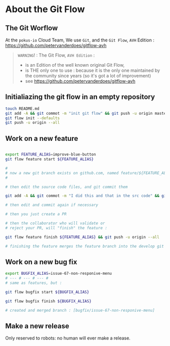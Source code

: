 # About the Git Flow

## The Git Worflow

At the `pokus-io` Cloud Team, We use `Git`, and the `Git Flow`, `AVH` Edition : https://github.com/petervanderdoes/gitflow-avh

> `WARNING`! : The Git Flow, `AVH Edition` :
> * is an Edition of the well known original Git Flow,
> * is THE only one to use : because it is the only one maintained by the community since years (so it's got a lot of improvement)
> * see https://github.com/petervanderdoes/gitflow-avh


## Initialiazing  the git flow in an empty repository

```bash
touch README.md
git add -A && git commot -m "init git flow" && git push -u origin master
git flow init --defaults
git push -u origin --all

```

## Work on a new feature

```bash

export FEATURE_ALIAS=improve-blue-button
git flow feature start ${FEATURE_ALIAS}

#
# now a new git branch exists on github.com, named feature/${FEATURE_ALIAS}
#

# then edit the source code files, and git commit them

git add -A && git commot -m "I did this and that in the src code" && git push -u origin HEAD

# then edit and commit again if necessary

# then you just create a PR

# then the collaborator who will validate or
# reject your PR, will "finish" the feature :

git flow feature finish ${FEATURE_ALIAS} && git push -u origin --all

# finishing the feature merges the feature branch into the develop git branch


```


## Work on a new bug fix



```bash
export BUGFIX_ALIAS=issue-67-non-responive-menu
# --- # --- # --- #
# same as features, but :

git flow bugfix start ${BUGFIX_ALIAS}

git flow bugfix finish ${BUGFIX_ALIAS}

# created and merged branch : [bugfix/issue-67-non-responive-menu]
```


## Make a new release

Only reserved to robots: no human will ever make a release.
